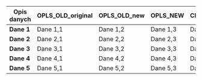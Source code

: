 | Opis danych     | OPLS_OLD_original       | OPLS_OLD_new    | OPLS_NEW   | CHARMM |
|-----------------|-----------------|--------------|-------------|-----------|
| **Dane 1**      | Dane 1,1        | Dane 1,2     | Dane 1,3    | Dane 1,4  | 
| **Dane 2**      | Dane 2,1        | Dane 2,2     | Dane 2,3    | Dane 2,4  |
| **Dane 3**      | Dane 3,1        | Dane 3,2     | Dane 3,3    | Dane 3,4  | 
| **Dane 4**      | Dane 4,1        | Dane 4,2     | Dane 4,3    | Dane 4,4  | 
| **Dane 5**      | Dane 5,1        | Dane 5,2     | Dane 5,3    | Dane 5,4  | 
